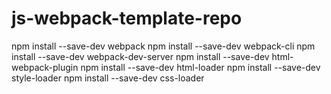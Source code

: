# js-webpack-template-repo
npm install --save-dev webpack
npm install --save-dev webpack-cli
npm install --save-dev webpack-dev-server
npm install --save-dev html-webpack-plugin
npm install --save-dev html-loader
npm install --save-dev style-loader 
npm install --save-dev css-loader
